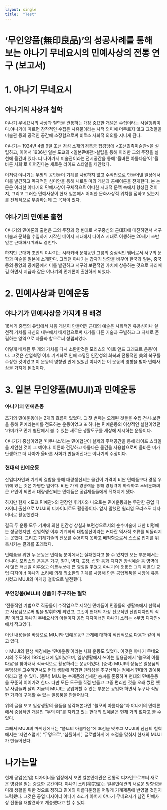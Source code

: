 ```yaml
---
layout: single
title:  "Test"
---
```


# ‘무인양품(無印良品)’의 성공사례를 통해 보는 야나기 무네요시의 민예사상의 전통 연구 (보고서)

# 1. 야나기 무네요시

## 야나기의 사상과 철학

야나기 무네요시의 사상과 철학을 관통하는 가장 중요한 개념은 수집이라는 사실행위이다.야나기에 따르면 창작적인 수집은 사유물이라는 사적 의미에 머무르지 않고 그것들을 미술관 등의 공적인 공간에 소장함으로써 비로소 사회적 의의를 지니게 된다.

야나기는 1924년 4월 9일 조선 경성 소재의 경복궁 집경당에 <조선민족미술관>을 설립하고, 이어서 1936년 일본 도쿄의 <일본민예관>설립을 통해 이러한 그의 주장을 실천에 옮긴바 있다. 더 나아가서 미술관이라는 전시공간을 통해 ‘올바른 아름다움’이 ‘올바른 사회’로 이어진다는 새로운 라이프 스타일을 제안했다.

이처럼 야나기는 무명의 공인들이 기계를 사용하지 않고 수작업으로 만들어낸 일상에서 미를 발견하고 독자적인 심미안을 통해 새로운 미의 개념과 공예이론을 전개한다. 본 논문은 이러한 야나기의 민예사상이 구체적으로 어떠한 시대적 문맥 속에서 형성된 것이지, 그리고 그러한 민예사상이 현재 일본에서 어떠한 문화사상적 위치를 점하고 있는지를 전체적으로 부감하는데 그 목적이 있다.

## 야나기의 민예론 출현

야나기의 민예론의 출현은 그의 주장과 정 반대로 서구중심의 근대화에 매진하면서 서구 미술과 문학을 수입하기 시작한 메이지 시대에서 다이쇼 시대로 이행하는 20세기 초반 일본 근대화시기와도 겹친다.

하지만 근대화 초반의 야나기는 시라카바 문예동인 그룹의 중심적인 멤버로서 서구의 문학과 미술을 일본에 소개한다. 그러던 야나기는 갑자기 방향을 바꾸어 한국과 일본, 중국 등의 동양의 공예품에서 미를 발견하고 서구의 보편적인 가치에 상응하는 것으로 자리매김 하면서 지금과 같은 야나기의 민예론이 출현하게 되었다.

# 2. 민예사상과 민예운동

## 야나기가 민예사상을 가지게 된 배경

 18세기 중엽의 유럽에서 처음 개념이 만들어진 근대의 예술은 사회적인 유용성이나 실천적 가치를 자신의 내부에서 배제함으로써 자기를 다른 기술과 구별하고 그 자체로 존립하는 영역으로 자율화 함으로써 성립되었다. 

 이렇게 배제된 두 개의 가치를 다시 소환한것은 모리스의 ‘아트 앤드 크래프트 운동’이다. 그것은 산업혁명 이후 기계화로 인해 소멸된 인간성의 회복과 전통적인 美의 복구를 주장한 것이었고 이 운동의 영향권 안에 있었던 야나기는 이 운동의 영향을 받아 민예사상을 가지게 된것이다.

# 3. 일본 무인양품(MUJI)과 민예운동

### 야나기의 민예운동

 초기의 민예운동에는 2개의 흐름이 있었다. 그 첫 번째는 오래된 것들을 수집⋅전시⋅보관을 통해 민예라는미를 전도하는 운동이었고 또 하나는 민예운동의 이상적인 실현이었던 ‘가미가모 민예 협단에서 볼 수 있는 새로운 생활도구를 세상에 제시하는 운동이다.

 야나기가 중심이였던 ‘미쿠니소’라는 민예협단이 실제의 주택공간을 통해 라이프 스타일을 제안한 것이 그 예이다. 이른바 건강하고 아름다운 물건을 사용함으로써 올바른 미가 탄생하고 더 나아가 올바른 사회가 만들어진다는 야나기의 주장이다.

### 현대의 민예운동

 산업디자인과 기계의 결합을 통해 대량생산되는 물건이 가격이 비싼 민예품보다 경쟁 우위에 있는 것은 자명한 일이다. 비싼 가격 경쟁력을 통해 경쟁력이 하락하고 소비둔화의 큰 요인이 되면서 대량생산되는 민예품은 공업제품들에게 뒤쳐지게 됐다.

 하지만 현재 <도쿄 민예관>의 관장인 후카자와 나오토는 민예운동과는 무관한 공업 디자이너 출신으로 MUJI의 디자이너로도 활동중이다. 앞서 말했던 윌리엄 모리스도 디자이너로 활동했었다.

 결국 두 운동 모두 기계에 의한 인간성 상실과 보편성으로서의 순수미술에 대한 비평에는 성공했지만, 산업혁명 이후 기계화의 대향생산이라는 커다란 역사적 조류를 되돌리지는 못했다. 그리고 기계기술의 진보를 수용하지 못하고 배척함으로서 스스로 입지를 위축시키는 결과를 초래했다.  

민예품을 위한 두 운동은 민예품 분야에서는 실패했다고 볼 수 있지만 모든 부분에서는 아니다. 모리스의 운동은 가구, 칠기, 벽지, 포장, 삽화 등과 디자인 장식예술 등 영역에서 많은 혁신을 이루었고 아르누보에 큰 영향을 주었고 야나기의 운동은 그의 아들인 공업 디자이너 야나기 소리에 의해 최소한의 기계를 사용해 만든 공업제품을 시장에 유통시켰고 MUJI의 마케칭 철학으로 발전했다. 

### 무인양품(MUJI) 상품이 추구하는 철학

‘전통적인 기법으로 직공들이 수작업으로 제작한 민예품이 민중들의 생활속에서 선택되고 사용됨으로써 빛을 발휘하게 되었고, 그것이 현대의 가장 진보적인 산업디자인의 작품’ 이라고 야나기 무네요시의 아들이자 공업 디자이너인 야나기 소리는 <무명 디자인> 에서 적고있다.

이런 내용들을 바탕으로 MUJI와 민예운동의 관계에 대하여 직접적으로 다음과 같이 적고 있다.

<aside>
💡 MUJI의 탄생 배경헤는 ‘민예운동’이라는 사회 운동도 있었다. 이것은 야나기 무네요시의 주도하에 1920년대에 일어났으며, 일상생활에서 쓰이는 일용품에서 ‘쓸모의 아름다움’을 찾아내서 적극적으로 활용하려는 운동이었다. (중략) MUJI의 상품은 일용품의 무명성을 고수하면서도 현대 생활에 적합한 편리성을 추구산하는 점에서 현대의 민예품이라고 할 수 있다. (중략) MUJI는 수제품의 섬세한 솜씨를 존중하며 현대의 민예운동을 꾸준히 이어가려 한다. 다만 모든 도구를 직접 만들고 그중 편리한 것을 오래 썼던 옛날 사람들과 달리 지금의 MUJI는 공업화할 수 있는 부분은 공업화 하면서 누구나 적당한 가격에 구매할 수 있는 일용품을 만들어낸다.

</aside>

위의 글을 보고 일상생활의 물품을 생각해본다면 “쓸모의 아름다움”과 야나기의 민예론에서 중심적인 개념인 “무의 미”를 지키고 있는 현대의 민예품은 현재 거의 없다고 볼 수 있다. 

그래서 MUJI의  마케팅에서는 “쓸모의 아름다움”에 초점을 맞추고 MUJI의 삼품의 철학에서는 ‘자연스럽게’, ‘무명으로’, ‘심플하게’, ‘글로벌하게’에 초점을 맞춰서 현재의 MUJI가 만들어졌다.

# 나가는말

현재 공업(산업) 디자이너들 입장에서 보면 일본민예관은 전통적 디자인으로부터 새로운 영감을 얻는 중요한 공간이다. 야나기 소리(柳宗理)는 일본민예관의 새로운 방향성을 미래 생활을 위한 것으로 정하고 민예의 아름다운점을 어떻게 기계제품에 반영할 것인지 노력했다. 그것은 공업 디자이너 야나기 소리가 아버지 야나기 무네요시가 남긴 민예사상 전통을 재발견하고 계승했다고 할 수 있다.